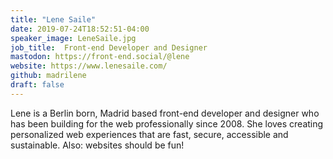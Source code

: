 ```yaml
---
title: "Lene Saile"
date: 2019-07-24T18:52:51-04:00
speaker_image: LeneSaile.jpg
job_title:  Front-end Developer and Designer
mastodon: https://front-end.social/@lene
website: https://www.lenesaile.com/
github: madrilene
draft: false
---
```


Lene is a Berlin born, Madrid based front-end developer and designer who has been building for the web professionally since 2008.
She loves creating personalized web experiences that are fast, secure, accessible and sustainable. Also: websites should be fun!